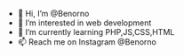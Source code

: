 - 👋 Hi, I’m @Benorno
- 👀 I’m interested in web development
- 🌱 I’m currently learning PHP,JS,CSS,HTML
- 📫 Reach me on Instagram @Benorno
